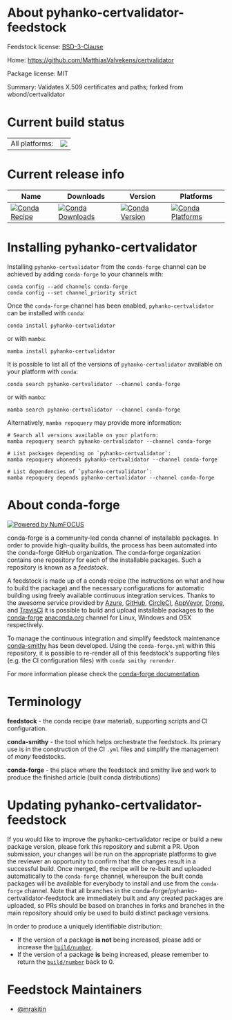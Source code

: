 About pyhanko-certvalidator-feedstock
=====================================

Feedstock license: [BSD-3-Clause](https://github.com/conda-forge/pyhanko-certvalidator-feedstock/blob/main/LICENSE.txt)

Home: https://github.com/MatthiasValvekens/certvalidator

Package license: MIT

Summary: Validates X.509 certificates and paths; forked from wbond/certvalidator

Current build status
====================


<table><tr><td>All platforms:</td>
    <td>
      <a href="https://dev.azure.com/conda-forge/feedstock-builds/_build/latest?definitionId=15923&branchName=main">
        <img src="https://dev.azure.com/conda-forge/feedstock-builds/_apis/build/status/pyhanko-certvalidator-feedstock?branchName=main">
      </a>
    </td>
  </tr>
</table>

Current release info
====================

| Name | Downloads | Version | Platforms |
| --- | --- | --- | --- |
| [![Conda Recipe](https://img.shields.io/badge/recipe-pyhanko--certvalidator-green.svg)](https://anaconda.org/conda-forge/pyhanko-certvalidator) | [![Conda Downloads](https://img.shields.io/conda/dn/conda-forge/pyhanko-certvalidator.svg)](https://anaconda.org/conda-forge/pyhanko-certvalidator) | [![Conda Version](https://img.shields.io/conda/vn/conda-forge/pyhanko-certvalidator.svg)](https://anaconda.org/conda-forge/pyhanko-certvalidator) | [![Conda Platforms](https://img.shields.io/conda/pn/conda-forge/pyhanko-certvalidator.svg)](https://anaconda.org/conda-forge/pyhanko-certvalidator) |

Installing pyhanko-certvalidator
================================

Installing `pyhanko-certvalidator` from the `conda-forge` channel can be achieved by adding `conda-forge` to your channels with:

```
conda config --add channels conda-forge
conda config --set channel_priority strict
```

Once the `conda-forge` channel has been enabled, `pyhanko-certvalidator` can be installed with `conda`:

```
conda install pyhanko-certvalidator
```

or with `mamba`:

```
mamba install pyhanko-certvalidator
```

It is possible to list all of the versions of `pyhanko-certvalidator` available on your platform with `conda`:

```
conda search pyhanko-certvalidator --channel conda-forge
```

or with `mamba`:

```
mamba search pyhanko-certvalidator --channel conda-forge
```

Alternatively, `mamba repoquery` may provide more information:

```
# Search all versions available on your platform:
mamba repoquery search pyhanko-certvalidator --channel conda-forge

# List packages depending on `pyhanko-certvalidator`:
mamba repoquery whoneeds pyhanko-certvalidator --channel conda-forge

# List dependencies of `pyhanko-certvalidator`:
mamba repoquery depends pyhanko-certvalidator --channel conda-forge
```


About conda-forge
=================

[![Powered by
NumFOCUS](https://img.shields.io/badge/powered%20by-NumFOCUS-orange.svg?style=flat&colorA=E1523D&colorB=007D8A)](https://numfocus.org)

conda-forge is a community-led conda channel of installable packages.
In order to provide high-quality builds, the process has been automated into the
conda-forge GitHub organization. The conda-forge organization contains one repository
for each of the installable packages. Such a repository is known as a *feedstock*.

A feedstock is made up of a conda recipe (the instructions on what and how to build
the package) and the necessary configurations for automatic building using freely
available continuous integration services. Thanks to the awesome service provided by
[Azure](https://azure.microsoft.com/en-us/services/devops/), [GitHub](https://github.com/),
[CircleCI](https://circleci.com/), [AppVeyor](https://www.appveyor.com/),
[Drone](https://cloud.drone.io/welcome), and [TravisCI](https://travis-ci.com/)
it is possible to build and upload installable packages to the
[conda-forge](https://anaconda.org/conda-forge) [anaconda.org](https://anaconda.org/)
channel for Linux, Windows and OSX respectively.

To manage the continuous integration and simplify feedstock maintenance
[conda-smithy](https://github.com/conda-forge/conda-smithy) has been developed.
Using the ``conda-forge.yml`` within this repository, it is possible to re-render all of
this feedstock's supporting files (e.g. the CI configuration files) with ``conda smithy rerender``.

For more information please check the [conda-forge documentation](https://conda-forge.org/docs/).

Terminology
===========

**feedstock** - the conda recipe (raw material), supporting scripts and CI configuration.

**conda-smithy** - the tool which helps orchestrate the feedstock.
                   Its primary use is in the construction of the CI ``.yml`` files
                   and simplify the management of *many* feedstocks.

**conda-forge** - the place where the feedstock and smithy live and work to
                  produce the finished article (built conda distributions)


Updating pyhanko-certvalidator-feedstock
========================================

If you would like to improve the pyhanko-certvalidator recipe or build a new
package version, please fork this repository and submit a PR. Upon submission,
your changes will be run on the appropriate platforms to give the reviewer an
opportunity to confirm that the changes result in a successful build. Once
merged, the recipe will be re-built and uploaded automatically to the
`conda-forge` channel, whereupon the built conda packages will be available for
everybody to install and use from the `conda-forge` channel.
Note that all branches in the conda-forge/pyhanko-certvalidator-feedstock are
immediately built and any created packages are uploaded, so PRs should be based
on branches in forks and branches in the main repository should only be used to
build distinct package versions.

In order to produce a uniquely identifiable distribution:
 * If the version of a package **is not** being increased, please add or increase
   the [``build/number``](https://docs.conda.io/projects/conda-build/en/latest/resources/define-metadata.html#build-number-and-string).
 * If the version of a package **is** being increased, please remember to return
   the [``build/number``](https://docs.conda.io/projects/conda-build/en/latest/resources/define-metadata.html#build-number-and-string)
   back to 0.

Feedstock Maintainers
=====================

* [@mrakitin](https://github.com/mrakitin/)

